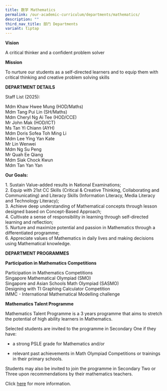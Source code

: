 ```yaml
---
title: 数学 Mathematics
permalink: /our-academic-curriculum/departments/mathematics/
description: ""
third_nav_title: 部门 Departments
variant: tiptap
---
```

<p><strong>Vision</strong>
</p>
<p>A critical thinker and a confident problem solver</p>
<p><strong>Mission</strong>
</p>
<p>To nurture our students as a self-directed learners and to equip them
with critical thinking and creative problem solving skills</p>
<p><strong>DEPARTMENT DETAILS</strong>
</p>
<p>Staff List (2025):</p>
<p>Mdm Khaw Hwee Mung (HOD/Maths)
<br>Mdm Tang Pui Lin (SH/Maths)
<br>Mdm Cheryl Ng Ai Tee (HOD/CCE)
<br>Mr John Mak (HOD/ICT)
<br>Ms Tan Yi Chiann (AYH)
<br>Mdm Doris Sofea Toh Ming Li
<br>Mdm Lee Ying Yan Kate
<br>Mr Lin Wenwei
<br>Mdm Ng Su Peng
<br>Mr Quah Ee Qiang
<br>Mdm Siak Chock Kwun
<br>Mdm Tan Yan Yan
<br>
</p>
<p><strong>Our Goals:</strong>
</p>
<p>1. Sustain Value-added results in National Examinations;
<br>2. Equip with 21st CC Skills (Critical &amp; Creative Thinking, Collaborating
and Communicating) and Literacy Skills (Information Literacy, Media Literacy
and Technology Literacy);
<br>3. Achieve deep understanding of Mathematical concepts through lesson
designed based on Concept-Based Approach;
<br>4. Cultivate a sense of responsibility in learning through self-directed
learning and reflection;
<br>5. Nurture and maximize potential and passion in Mathematics through a
differentiated programme;
<br>6. Appreciate values of Mathematics in daily lives and making decisions
using Mathematical knowledge.</p>
<p><strong>DEPARTMENT PROGRAMMES</strong>
</p>
<p><strong>Participation in Mathematics Competitions</strong>
</p>
<p>Participation in Mathematics Competitions
<br>Singapore Mathematical Olympiad (SMO)
<br>Singapore and Asian Schools Math Olympiad (SASMO)
<br>Designing with TI Graphing Calculator Competition
<br>IMMC - International Mathematical Modelling challenge</p>
<p><strong>Mathematics Talent Programme</strong>
</p>
<p>Mathematics Talent Programme is a 3 years programme that aims to stretch
the potential of high ability learners in Mathematics.</p>
<p>Selected students are invited to the programme in Secondary One if they
have:</p>
<ul>
<li>
<p>a strong PSLE grade for Mathematics and/or</p>
</li>
<li>
<p>relevant past achievements in Math Olympiad Competitions or trainings
in their primary schools.</p>
</li>
</ul>
<p>Students may also be invited to join the programme in Secondary Two or
Three upon recommendations by their mathematics teachers.&nbsp;</p>
<p>Click&nbsp;<a href="/our-talent-development/Department-Talent-Programmes/Mathematics-Talent-Programme" rel="noopener noreferrer nofollow" target="_blank">here</a>&nbsp;for
more information.</p>